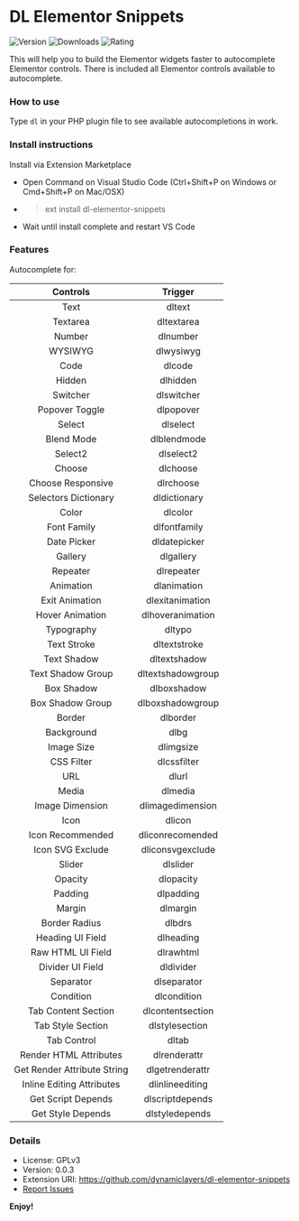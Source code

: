 # DL Elementor Snippets

![Version](https://img.shields.io/visual-studio-marketplace/v/dynamiclayers.dl-elementor-snippets?style=flat-square)
![Downloads](https://img.shields.io/visual-studio-marketplace/d/dynamiclayers.dl-elementor-snippets?style=flat-square)
![Rating](https://img.shields.io/visual-studio-marketplace/r/dynamiclayers.dl-elementor-snippets?style=flat-square)

This will help you to build the Elementor widgets faster to autocomplete Elementor controls. There is included all Elementor controls available to autocomplete.

### How to use

Type `dl` in your PHP plugin file to see available autocompletions in work.

### Install instructions

Install via Extension Marketplace

-   Open Command on Visual Studio Code (Ctrl+Shift+P on Windows or Cmd+Shift+P on Mac/OSX)
-   > ext install dl-elementor-snippets
-   Wait until install complete and restart VS Code

### Features

Autocomplete for:

|   Controls                  |   Trigger        |
| :-------------------------: | :--------------: |
| Text                        | dltext           |
| Textarea                    | dltextarea       |
| Number                      | dlnumber         |
| WYSIWYG                     | dlwysiwyg        |
| Code                        | dlcode           |
| Hidden                      | dlhidden         |
| Switcher                    | dlswitcher       |
| Popover Toggle              | dlpopover        |
| Select                      | dlselect         |
| Blend Mode                  | dlblendmode      |
| Select2                     | dlselect2        |
| Choose                      | dlchoose         |
| Choose Responsive           | dlrchoose        |
| Selectors Dictionary        | dldictionary     |
| Color                       | dlcolor          |
| Font Family                 | dlfontfamily     |
| Date Picker                 | dldatepicker     |
| Gallery                     | dlgallery        |
| Repeater                    | dlrepeater       |
| Animation                   | dlanimation      |
| Exit Animation              | dlexitanimation  |
| Hover Animation             | dlhoveranimation |
| Typography                  | dltypo           |
| Text Stroke                 | dltextstroke     |
| Text Shadow                 | dltextshadow     |
| Text Shadow Group           | dltextshadowgroup|
| Box Shadow                  | dlboxshadow      |
| Box Shadow Group            | dlboxshadowgroup |
| Border                      | dlborder         |
| Background                  | dlbg             |
| Image Size                  | dlimgsize        |
| CSS Filter                  | dlcssfilter      |
| URL                         | dlurl            |
| Media                       | dlmedia          |
| Image Dimension             | dlimagedimension |
| Icon                        | dlicon           |
| Icon Recommended            | dliconrecomended |
| Icon SVG Exclude            | dliconsvgexclude |
| Slider                      | dlslider         |
| Opacity                     | dlopacity        |
| Padding                     | dlpadding        |
| Margin                      | dlmargin         |
| Border Radius               | dlbdrs           |
| Heading UI Field            | dlheading        |
| Raw HTML UI Field           | dlrawhtml        |
| Divider UI Field            | dldivider        |
| Separator                   | dlseparator      |
| Condition                   | dlcondition      |
| Tab Content Section         | dlcontentsection |
| Tab Style Section           | dlstylesection   |
| Tab Control                 | dltab            |
| Render HTML Attributes      | dlrenderattr     |
| Get Render Attribute String | dlgetrenderattr  |
| Inline Editing Attributes   | dlinlineediting  |
| Get Script Depends          | dlscriptdepends  |
| Get Style Depends           | dlstyledepends   |

### Details

- License: GPLv3
- Version: 0.0.3
- Extension URI: https://github.com/dynamiclayers/dl-elementor-snippets
- [Report Issues](https://github.com/dynamiclayers/dl-elementor-snippets/issues)

**Enjoy!**
